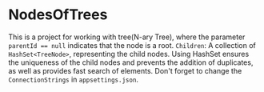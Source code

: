 # NodesOfTrees
This is a project for working with tree(N-ary Tree), where the parameter `parentId == null` indicates that the node is a root. 
`Children`: A collection of `HashSet<TreeNode>`, representing the child nodes. Using HashSet ensures the uniqueness of the child nodes and prevents the addition of duplicates, as well as provides fast search of elements. 
Don't forget to change the `ConnectionStrings` in `appsettings.json`.
